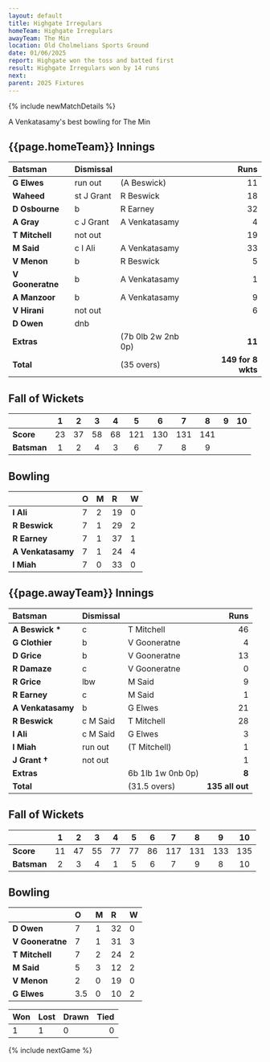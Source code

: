 ```yaml
---
layout: default
title: Highgate Irregulars
homeTeam: Highgate Irregulars
awayTeam: The Min
location: Old Cholmelians Sports Ground 
date: 01/06/2025
report: Highgate won the toss and batted first
result: Highgate Irregulars won by 14 runs
next: 
parent: 2025 Fixtures
---
```


{% include newMatchDetails %}

A Venkatasamy's best bowling for The Min

## {{page.homeTeam}} Innings

| Batsman | Dismissal | | Runs |
|:---|:---|---|---:|
| **G Elwes** | run out | (A Beswick) | 11 |
| **Waheed** | st J Grant | R Beswick | 18 |
| **D Osbourne** | b | R Earney | 32 |
| **A Gray** | c J Grant | A Venkatasamy | 4 |
| **T Mitchell** | not out |  | 19 |
| **M Said** | c I Ali | A Venkatasamy | 33 |
| **V Menon** | b | R Beswick | 5 |
| **V Gooneratne** | b | A Venkatasamy | 1 |
| **A Manzoor** | b | A Venkatasamy | 9 |
| **V Hirani** | not out |  | 6 |
| **D Owen** | dnb |  |  |
| **Extras** | | (7b 0lb 2w 2nb 0p) | **11** |
| **Total** | | (35 overs) | **149 for 8 wkts** |

## Fall of Wickets

| | 1 | 2 | 3 | 4 | 5 | 6 | 7 | 8 | 9 | 10 |
|---|:---:|:---:|:---:|:---:|:---:|:---:|:---:|:---:|:---:|:---:|
| **Score** | 23 | 37 | 58 | 68 | 121 | 130 | 131 | 141 |  |  |
| **Batsman** | 1  | 2 | 4 | 3 | 6 | 7 | 8 | 9 |  |  |

## Bowling

| | O | M | R | W |
|---|:---|:---|:---|:---|
| **I Ali** | 7 | 2 | 19 | 0 |
| **R Beswick** | 7 | 1 | 29 | 2 |
| **R Earney** | 7 | 1 | 37 | 1 |
| **A Venkatasamy** | 7 | 1 | 24 | 4 |
| **I Miah** | 7 | 0 | 33 | 0 |

## {{page.awayTeam}} Innings

| Batsman | Dismissal | | Runs |
|:---|:---|---|---:|
| **A Beswick &#42;** | c | T Mitchell | 46 |
| **G Clothier** | b | V Gooneratne | 4 |
| **D Grice** | b | V Gooneratne | 13 |
| **R Damaze** | c | V Gooneratne | 0 |
| **R Grice** | lbw | M Said | 9 |
| **R Earney** | c  | M Said | 1 |
| **A Venkatasamy** | b | G Elwes | 21 |
| **R Beswick** | c M Said | T Mitchell | 28 |
| **I Ali** | c M Said | G Elwes | 3 |
| **I Miah** | run out | (T Mitchell) | 1 |
| **J Grant &#8224;** | not out |  | 1 |
| **Extras** | | 6b 1lb 1w 0nb 0p) | **8** |
| **Total** | | (31.5 overs) | **135 all out** |

## Fall of Wickets

| | 1 | 2 | 3 | 4 | 5 | 6 | 7 | 8 | 9 | 10 |
|---|:---:|:---:|:---:|:---:|:---:|:---:|:---:|:---:|:---:|:---:|
| **Score** | 11 | 47 | 55 | 77 | 77 | 86 | 117 | 131 | 133 | 135 |
| **Batsman** | 2 | 3 | 4 | 1 | 5 | 6 | 7 | 9 | 8 | 10 | 

## Bowling

| | O | M | R | W |
|---|:---|:---|:---|:---|
| **D Owen** | 7 | 1 | 32 | 0 |
| **V Gooneratne** | 7 | 1 | 31 | 3 |
| **T Mitchell** | 7 | 2 | 24 | 2 |
| **M Said** | 5 | 3 | 12 | 2 |
| **V Menon** | 2 | 0 | 19 | 0 |
| **G Elwes** | 3.5 | 0 | 10 | 2 |

| Won | Lost | Drawn | Tied |
|:---|:---|:---|---:|
| 1 | 1 | 0 | 0 |

{% include nextGame %}